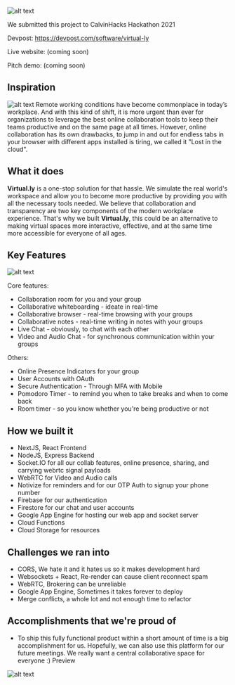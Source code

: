 ![alt text](https://i.imgur.com/SJuEkoz.gif)

We submitted this project to CalvinHacks Hackathon 2021

Devpost: https://devpost.com/software/virtual-ly

Live website: (coming soon)

Pitch demo: (coming soon)

## Inspiration

![alt text](https://i.imgur.com/7cKdUAI.jpg)
Remote working conditions have become commonplace in today’s workplace. And with this kind of shift, it is more urgent than ever for organizations to leverage the best online collaboration tools to keep their teams productive and on the same page at all times. However, online collaboration has its own drawbacks, to jump in and out for endless tabs in your browser with different apps installed is tiring, we called it "Lost in the cloud".

## What it does

**Virtual.ly** is a one-stop solution for that hassle. We simulate the real world's workspace and allow you to become more productive by providing you with all the necessary tools needed. We believe that collaboration and transparency are two key components of the modern workplace experience. That's why we built **Virtual.ly**, this could be an alternative to making virtual spaces more interactive, effective, and at the same time more accessible for everyone of all ages.

## Key Features
![alt text](https://i.imgur.com/ekfsQ8g.jpg)

Core features:
- Collaboration room for you and your group
- Collaborative whiteboarding - ideate in real-time
- Collaborative browser - real-time browsing with your groups
- Collaborative notes - real-time writing in notes with your groups
- Live Chat - obviously, to chat with each other
- Video and Audio Chat - for synchronous communication within your groups

Others:
- Online Presence Indicators for your group
- User Accounts with OAuth
- Secure Authentication - Through MFA with Mobile
- Pomodoro Timer - to remind you when to take breaks and when to come back
- Room timer - so you know whether you're being productive or not

## How we built it
- NextJS, React Frontend
- NodeJS, Express Backend
- Socket.IO for all our collab features, online presence, sharing, and carrying webrtc signal payloads
- WebRTC for Video and Audio calls
- Notivize for reminders and for our OTP Auth to signup your phone number
- Firebase for our authentication
- Firestore for our chat and user accounts
- Google App Engine for hosting our web app and socket server
- Cloud Functions
- Cloud Storage for resources

## Challenges we ran into
- CORS, We hate it and it hates us so it makes development hard
- Websockets + React, Re-render can cause client reconnect spam
- WebRTC, Brokering can be unreliable
- Google App Engine, Sometimes it takes forever to deploy
- Merge conflicts, a whole lot and not enough time to refactor

## Accomplishments that we're proud of
- To ship this fully functional product within a short amount of time is a big accomplishment for us. Hopefully, we can also use this platform for our future meetings. We really want a central collaborative space for everyone :)
Preview

![alt text](https://i.imgur.com/ohsXZLV.jpg)
